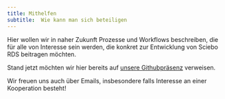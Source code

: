```yaml
---
title: Mithelfen
subtitle:  Wie kann man sich beteiligen
---
```

Hier wollen wir in naher Zukunft Prozesse und Workflows beschreiben, die für alle von Interesse sein werden, die konkret zur Entwicklung von Sciebo RDS beitragen möchten.

Stand jetzt möchten wir hier bereits auf [unsere Githubpräsenz](https://github.com/Sciebo-RDS/Sciebo-RDS "Sciebo RDS auf Github") verweisen. 

Wir freuen uns auch über Emails, insbesondere falls Interesse an einer Kooperation besteht!

